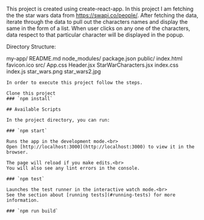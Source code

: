 This project is created using create-react-app.
In this project I am fetching the the star wars data from https://swapi.co/people/.
After fetching the data, iterate through the data to pull out the characters names and display the same in the form of a list.
When user clicks on any one of the characters, data respect to that particular character will be displayed in the popup.


Directory Structure:

my-app/
  README.md
  node_modules/
  package.json
  public/
    index.html
    favicon.ico
  src/
    App.css
    Header.jsx
    StarWarCharacters.jsx
    index.css
    index.js
    star_wars.png
    star_wars2.jpg
```
In order to execute this project follow the steps.

Clone this project
### `npm install`

## Available Scripts

In the project directory, you can run:

### `npm start`

Runs the app in the development mode.<br>
Open [http://localhost:3000](http://localhost:3000) to view it in the browser.

The page will reload if you make edits.<br>
You will also see any lint errors in the console.

### `npm test`

Launches the test runner in the interactive watch mode.<br>
See the section about [running tests](#running-tests) for more information.

### `npm run build`
